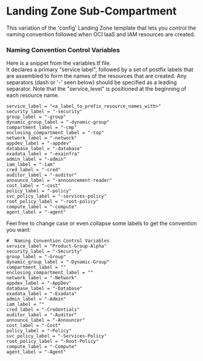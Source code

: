 # Landing Zone Sub-Compartment 

This variation of the 'config' Landing Zone template that lets you control 
the naming convention followed when OCI IaaS and IAM resources are created.


### Naming Convention Control Variables

Here is a snippet from the variables.tf file.  
It declares a primary "service label", followed by a set of postfix labels 
that are assembled to form the names of the resources that are created.
Any separators (dash or '-' seen below) should be specified as a leading
separator.  Note that the "service_level" is positioned at 
the beginning of each resource name.


    service_label = "<a_label_to_prefix_resource_names_with>"
    security_label = "-security"
    group_label = "-group"
    dynamic_group_label = "-dynamic-group"
    compartment_label = "-cmp"
    enclosing_compartment_label = "-top"
    network_label = "-network"
    appdev_label = "-appdev"
    database_label = "-database"
    exadata_label = "-exainfra"
    admin_label = "-admin"
    iam_label = "-iam"
    cred_label = "-cred"
    auditor_label = "-auditor"
    announce_label = "-announcement-reader"
    cost_label = "-cost"
    policy_label = "-policy"
    svc_policy_label = "-services-policy"
    root_policy_label = "-root-policy"
    compute_label = "-compute"
    agent_label = "-agent"
  

Feel free to change case or even collapse some labels to get the convention you want:

    #  Naming Convention Control Variables
    service_label = "Product-Group-Alpha"
    security_label = "-Security"
    group_label = "-Group"
    dynamic_group_label = "-Dynamic-Group"
    compartment_label = ""
    enclosing_compartment_label = ""
    network_label = "-Network"
    appdev_label = "-AppDev"
    database_label = "-Database"
    exadata_label = "-Exadata"
    admin_label = "-Admin"
    iam_label = ""
    cred_label = "-Credentials"
    auditor_label = "-Auditor"
    announce_label = "-Announcer"
    cost_label = "-Cost"
    policy_label = "-Policy"
    svc_policy_label = "-Services-Policy"
    root_policy_label = "-Root-Policy"
    compute_label = "-Compute"
    agent_label = "-Agent"
